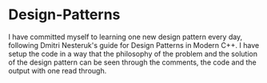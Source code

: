 # Design-Patterns
I have committed myself to learning one new design pattern every day, following Dmitri Nesteruk's guide for Design Patterns in Modern C++.
I have setup the code in a way that the philosophy of the problem and the solution of the design pattern can be seen through the comments, the code and the output with one read through.
